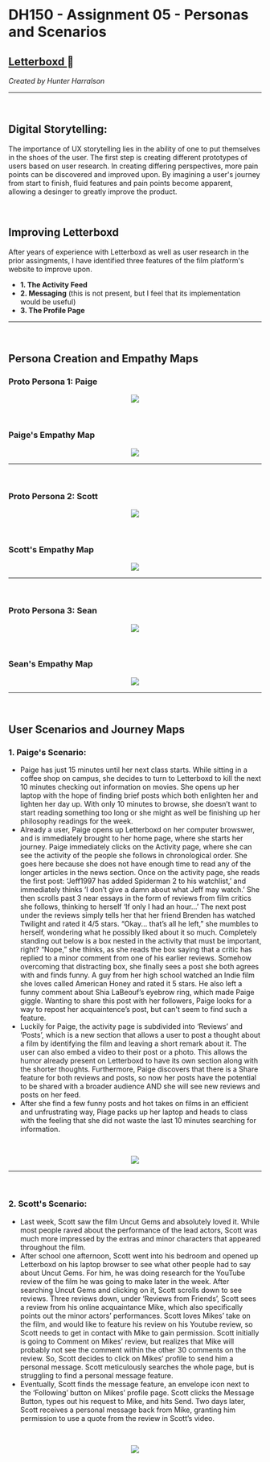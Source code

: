 # DH150 - Assignment 05 - Personas and Scenarios
## <a href="http://letterboxd.com" target="_blank"> Letterboxd </a> :movie_camera:
*Created by Hunter Harralson*

---
<p>&nbsp;</p>

## Digital Storytelling:
The importance of UX storytelling lies in the ability of one to put themselves in the shoes of the user.
The first step is creating different prototypes of users based on user research. In creating differing perspectives, more pain points can be discovered and improved upon.
By imagining a user's journey from start to finish, fluid features and pain points become apparent, allowing a desinger to greatly improve the product.

<p>&nbsp;</p>

## Improving Letterboxd
After years of experience with Letterboxd as well as user research in the prior assingments, I have identified three features of the film platform's website to improve upon.
* **1. The Activity Feed**
* **2. Messaging** (this is not present, but I feel that its implementation would be useful)
* **3. The Profile Page**

---
<p>&nbsp;</p>

## Persona Creation and Empathy Maps

### **Proto Persona 1: Paige**
<p align="center">
  <img src="./Persona01.png">
</p>

<p>&nbsp;</p>

### **Paige's Empathy Map**
<p align="center">
  <img src="./EmpathyMap01.png">
</p>

---
<p>&nbsp;</p>

### **Proto Persona 2: Scott**
<p align="center">
  <img src="./Persona02.png">
</p>

<p>&nbsp;</p>

### **Scott's Empathy Map**
<p align="center">
  <img src="./EmpathyMap02.png">
</p>

---
<p>&nbsp;</p>

### **Proto Persona 3: Sean**
<p align="center">
  <img src="./Persona03.png">
</p>

<p>&nbsp;</p>

### **Sean's Empathy Map**
<p align="center">
  <img src="./EmpathyMap03.png">
</p>

---
<p>&nbsp;</p>

## User Scenarios and Journey Maps

### **1. Paige's Scenario:**
* Paige has just 15 minutes until her next class starts. While sitting in a coffee shop on campus, she decides to turn to Letterboxd to kill the next 10 minutes checking out information on movies. She opens up her laptop with the hope of finding brief posts which both enlighten her and lighten her day up. With only 10 minutes to browse, she doesn’t want to start reading something too long or she might as well be finishing up her philosophy readings for the week. 
* Already a user, Paige opens up Letterboxd on her computer browswer, and is immediately brought to her home page, where she starts her journey. Paige immediately clicks on the Activity page, where she can see the activity of the people she follows in chronological order. She goes here because she does not have enough time to read any of the longer articles in the news section. Once on the activity page, she reads the first post: ‘Jeff1997 has added Spiderman 2 to his watchlist,’ and immediately thinks ‘I don’t give a damn about what Jeff may watch.’ She then scrolls past 3 near essays in the form of reviews from film critics she follows, thinking to herself ‘If only I had an hour...’ The next post under the reviews simply tells her that her friend Brenden has watched Twilight and rated it 4/5 stars. “Okay... that’s all he left,” she mumbles to herself, wondering what he possibly liked about it so much. Completely standing out below is a box nested in the activity that must be important, right? “Nope,” she thinks, as she reads the box saying that a critic has replied to a minor comment from one of his earlier reviews. Somehow overcoming that distracting box, she finally sees a post she both agrees with and finds funny. A guy from her high school watched an Indie film she loves called American Honey and rated it 5 stars. He also left a funny comment about Shia LaBeouf’s eyebrow ring, which made Paige giggle. Wanting to share this post with her followers, Paige looks for a way to repost her acquaintence’s post, but can't seem to find such a feature. 
* Luckily for Paige, the activity page is subdivided into ‘Reviews’ and ‘Posts’, which is a new section that allows a user to post a thought about a film by identifying the film and leaving a short remark about it. The user can also embed a video to their post or a photo. This allows the humor already present on Letterboxd to have its own section along with the shorter thoughts. Furthermore, Paige discovers that there is a Share feature for both reviews and posts, so now her posts have the potential to be shared with a broader audience AND she will see new reviews and posts on her feed.
* After she find a few funny posts and hot takes on films in an efficient and unfrustrating way, Piage packs up her laptop and heads to class with the feeling that she did not waste the last 10 minutes searching for information.

<p>&nbsp;</p>

<p align="center">
  <img src="./JourneyMap01.png">
</p>

---
<p>&nbsp;</p>

### **2. Scott's Scenario:**
* Last week, Scott saw the film Uncut Gems and absolutely loved it. While most people raved about the performance of the lead actors, Scott was much more impressed by the extras and minor characters that appeared throughout the film. 
* After school one afternoon, Scott went into his bedroom and opened up Letterboxd on his laptop browser to see what other people had to say about Uncut Gems. For him, he was doing research for the YouTube review of the film he was going to make later in the week. After searching Uncut Gems and clicking on it, Scott scrolls down to see reviews. Three reviews down, under ‘Reviews from Friends’, Scott sees a review from his online acquaintance Mike, which also specifically points out the minor actors’ performances. Scott loves Mikes’ take on the film, and would like to feature his review on his Youtube review, so Scott needs to get in contact with Mike to gain permission. Scott initially is going to Comment on Mikes’ review, but realizes that Mike will probably not see the comment within the other 30 comments on the review. So, Scott decides to click on Mikes’ profile to send him a personal message. Scott meticulously searches the whole page, but is struggling to find a personal message feature. 
* Eventually, Scott finds the message feature, an envelope icon next to the ‘Following’ button on Mikes’ profile page. Scott clicks the Message Button, types out his request to Mike, and hits Send. Two days later, Scott receives a personal message back from Mike, granting him permission to use a quote from the review in Scott’s video. 


<p>&nbsp;</p>

<p align="center">
  <img src="./JourneyMap02.png">
</p>


